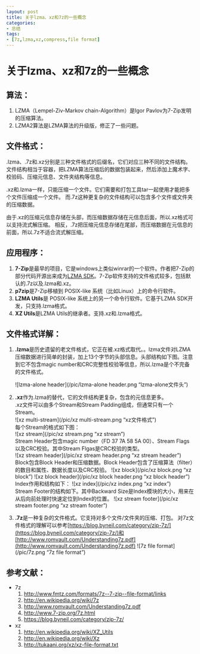 ```yaml
---
layout: post
title: 关于lzma、xz和7z的一些概念
categories:
- 总结
tags:
- [7z,lzma,xz,compress,file format]
---
```



关于lzma、xz和7z的一些概念
========================


算法：
---
1. LZMA（Lempel-Ziv-Markov chain-Algorithm）是Igor Pavlov为7-Zip发明的压缩算法。
2. LZMA2算法是LZMA算法的升级版，修正了一些问题。


文件格式：
---
.lzma、.7z和.xz分别是三种文件格式的后缀名，它们对应三种不同的文件结构。文件结构相当于容器，把LZMA算法压缩后的数据包装起来，然后添加上魔术字、校验码、压缩元信息、文件夹结构等信息。

.xz和.lzma一样，只能压缩一个文件。它们需要和打包工具tar一起使用才能把多个文件压缩成一个文件。
而.7z这种更复杂的文件结构可以包含多个文件或文件夹的压缩数据。

由于.xz的压缩元信息存储在头部，而压缩数据存储在元信息后面，所以.xz格式可以支持流式解压缩。
相反，.7z把压缩元信息存储在尾部，而压缩数据在元信息的前面，所以.7z不适合流式解压缩。


应用程序：
---
1. **7-Zip**是最早的项目，它是windows上类似winrar的一个软件。作者把7-Zip的部分代码开源出来成为[LZMA SDK](http://www.7-zip.org/sdk.html)。7-Zip软件支持的文件格式较多，包括默认的.7z以及.lzma和.xz。
2. **p7zip**是7-Zip移植到 POSIX-like 系统（比如Linux）上的命令行软件。
3. **LZMA Utils**是 POSIX-like 系统上的另一个命令行软件。它基于LZMA SDK开发，只支持.lzma格式。
4. **XZ Utils**是LZMA Utils的继承者。支持.xz和.lzma格式。


文件格式详解：
---
1. **.lzma**是历史遗留的老文件格式，它正在被.xz格式取代。。lzma文件对LZMA压缩数据进行简单的封装，加上13个字节的头部信息。头部结构如下图。注意到它不包含magic number和CRC完整性校验等信息，所以.lzma是个不完备的文件格式。

	![lzma-alone header](/pic/lzma-alone header.png “lzma-alone文件头”)

2. **.xz**作为.lzma的替代，它的文件结构更复杂，包含的元信息更多。<br> .xz文件可以由多个Stream和Stream Padding组成，但通常只有一个Stream。   
	![xz multi-stream](/pic/xz multi-stream.png “xz文件格式”)
<br> 每个Stream的格式如下图：  
	![xz stream](/pic/xz stream.png “xz stream”)
<br> Stream Header包含magic number（FD 37 7A 58 5A 00）、Stream Flags以及CRC校验。其中Stream Flgas是CRC校验的类型。  
	![xz stream header](/pic/xz stream header.png “xz stream header”)
<br> Block包含Block Header和压缩数据。Block Header包含了压缩算法（filter）的数目和属性、数据长度以及CRC校验。
	![xz block](/pic/xz block.png “xz block”)
	![xz block header](/pic/xz block header.png “xz block header”)
<br> Index作用和结构如下：
	![xz index](/pic/xz index.png “xz index”)
<br> Stream Footer的结构如下。其中Backward Size是Index模块的大小，用来在从后向前处理时快速定位到Index的位置。
	![xz stream footer](/pic/xz stream footer.png “xz stream footer”)
3. **.7z**是一种复杂的文件格式。它支持对多个文件/文件夹的压缩、打包。 对7z文件格式的理解可以参考[https://blog.byneil.com/category/zip-7z/](https://blog.byneil.com/category/zip-7z/)和[http://www.romvault.com/Understanding7z.pdf](http://www.romvault.com/Understanding7z.pdf) 
	![7z file format](/pic/7z.png “7z file format”)


参考文献：
---
* 7z
	1. http://www.fmtz.com/formats/7z--7-zip--file-format/links
	2. http://en.wikipedia.org/wiki/7z
	3. http://www.romvault.com/Understanding7z.pdf
	4. http://www.7-zip.org/7z.html
	5. https://blog.byneil.com/category/zip-7z/
* xz
	1. http://en.wikipedia.org/wiki/XZ_Utils
	2. http://en.wikipedia.org/wiki/Xz
	3. http://tukaani.org/xz/xz-file-format.txt
